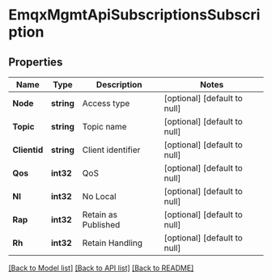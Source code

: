 # EmqxMgmtApiSubscriptionsSubscription

## Properties
Name | Type | Description | Notes
------------ | ------------- | ------------- | -------------
**Node** | **string** | Access type | [optional] [default to null]
**Topic** | **string** | Topic name | [optional] [default to null]
**Clientid** | **string** | Client identifier | [optional] [default to null]
**Qos** | **int32** | QoS | [optional] [default to null]
**Nl** | **int32** | No Local | [optional] [default to null]
**Rap** | **int32** | Retain as Published | [optional] [default to null]
**Rh** | **int32** | Retain Handling | [optional] [default to null]

[[Back to Model list]](../README.md#documentation-for-models) [[Back to API list]](../README.md#documentation-for-api-endpoints) [[Back to README]](../README.md)

